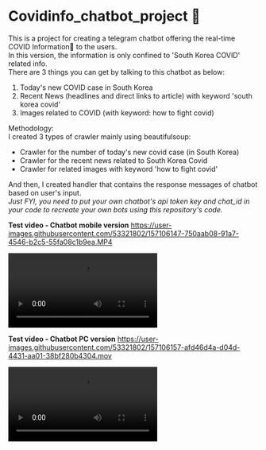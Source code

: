 # Covidinfo_chatbot_project 🦠

This is a project for creating a telegram chatbot offering the real-time COVID Information🦠 to the users.<br />
In this version, the information is only confined to 'South Korea COVID' related info.<br /> 
There are 3 things you can get by talking to this chatbot as below:<br />
1) Today's new COVID case in South Korea<br />
2) Recent News (headlines and direct links to article) with keyword 'south korea covid'<br />
3) Images related to COVID (with keyword: how to fight covid)<br />

Methodology:<br />
I created 3 types of crawler mainly using beautifulsoup:<br />
- Crawler for the number of today's new covid case (in South Korea)<br />
- Crawler for the recent news related to South Korea Covid<br />
- Crawler for related images with keyword 'how to fight covid'<br />

And then, I created handler that contains the response messages of chatbot based on user's input.<br />
*Just FYI, you need to put your own chatbot's api token key and chat_id in your code to recreate your own bots using this repository's code.*


**Test video - Chatbot mobile version**
https://user-images.githubusercontent.com/53321802/157106147-750aab08-91a7-4546-b2c5-55fa08c1b9ea.MP4

![Test video - Chatbot mobile version](https://user-images.githubusercontent.com/53321802/157106147-750aab08-91a7-4546-b2c5-55fa08c1b9ea.MP4)

**Test video - Chatbot PC version**
https://user-images.githubusercontent.com/53321802/157106157-afd46d4a-d04d-4431-aa01-38bf280b4304.mov

![Test video - Chatbot PC version](https://user-images.githubusercontent.com/53321802/157106157-afd46d4a-d04d-4431-aa01-38bf280b4304.mov)



